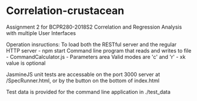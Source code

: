 # Correlation-crustacean
Assignment 2 for BCPR280-2018S2 Correlation and Regression Analysis with multiple User Interfaces 

Operation insructions:
To load both the RESTful server and the regular HTTP server - npm start
Command line program that reads and writes to file - CommandCalculator.js - Parameters area <Data file X> <Data file Y> <Data Out File> <mode> <xk>
Valid modes are 'c' and 'r' - xk value is optional

JasmineJS unit tests are accessable on the port 3000 server at /SpecRunner.html, or by the button on the bottom of index.html

Test data is provided for the command line application in ./test_data
